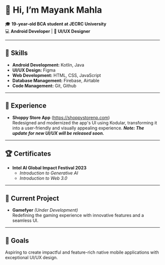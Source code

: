 # 👋 Hi, I’m **Mayank Mahla**

🎓 **19-year-old BCA student at JECRC University**  
💻 **Android Developer** | 🎨 **UI/UX Designer**

---

## 🔧 Skills
- **Android Development:** Kotlin, Java  
- **UI/UX Design:** Figma  
- **Web Development:** HTML, CSS, JavaScript  
- **Database Management:** Firebase, Airtable
- **Code Management:** Git, Github

---

  ## 💼 Experience
- **Shoppy Store App** (https://shoppystorenp.com)  
  Redesigned and modernized the app's UI using Kodular, transforming it into a user-friendly and visually appealing experience.
  ***Note: The update for new UI/UX will be released soon.***


---

## 🏆 Certificates
- **Intel AI Global Impact Festival 2023**  
  - *Introduction to Generative AI*  
  - *Introduction to Web 3.0*
---

## 🚀 Current Project
- **Gamefyer** *(Under Development)*  
  Redefining the gaming experience with innovative features and a seamless UI.

---

## 🎯 Goals
Aspiring to create impactful and feature-rich native mobile applications with exceptional UI/UX design.
